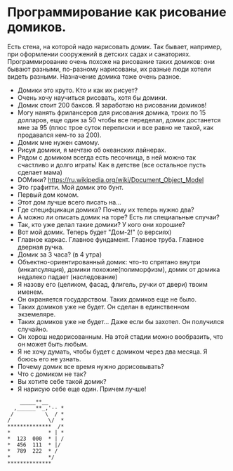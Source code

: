 Программирование как рисование домиков.
=======================================

Есть стена, на которой надо нарисовать домик. Так бывает, например, при оформлении сооружений в детских садах и санаториях. Программирование очень похоже на рисование таких домиков: они бывают разными, по-разному нарисованы, их разные люди хотели видеть разными. Назначение домика тоже очень разное. 

- Домики это круто. Кто и как их рисует?
- Очень хочу научиться рисовать, хотя бы домики. 
- Домик стоит 200 баксов. Я заработаю на рисовании домиков!
- Могу нанять фрилансеров для рисования домика, троих по 15 долларов, еще один за 50 чтобы все переделал, домик достанется мне за 95 (плюс трое суток переписки и все равно не такой, как продавался кем-то за 200).
- Домик мне нужен самому. 
- Рисуя домики, я мечтаю об океанских лайнерах.
- Рядом с домиком всегда есть песочница, в ней можно так счастливо и долго играть! Как в детстве (все остальное пусть сделает мама)
- DOMики? https://ru.wikipedia.org/wiki/Document_Object_Model
- Это графитти. Мой домик это бунт. 
- Первый дом комом.
- Этот дом лучше всего писать на...
- Где специфцикаци домика? Почему их теперь нужно два?
- А можно ли описать домик на торе? Есть ли специальные случаи?
- Так, кто уже делал такие домики? У кого они хорошие?
- Вот мой домик. Теперь будет "Дом-2!" (о версиях)
- Главное каркас. Главное фундамент. Главное труба. Главное дверная ручка.  
- Домик за 3 часа? (в 4 утра) 
- Объектно-ориентированный домик: что-то спрятано внутри (инкапсуляция), домики похожие(полиморфизм), домик от домика недалеко падает (наследование)
- Я назову его (целиком, фасад, флигель, ручки от двери) твоим именем. 
- Oн охраняется государством. Таких домиков еще не было.
- Таких домиков уже не будет. Он сделан в единственном экземеляре.
- Таких домиков уже не будет... Даже если бы захотел. Он получился случайно.
- Он хорош недорисованным. На этой стадии можно вообразить, что он может быть любым.
- Я не хочу думать, чтобы будет с домиком через два месяца. Я боюсь его не узнать.
- Почему домик все время нужно дорисовывать?
- Что с домиком не так?
- Вы хотите себе такой домик? 
- Я нарисую себе еще один. Причем лучше!

```
    _____**__
  ,______**_,'-- *
 /          \  / *
/            \/  *
**************  /* 
*            * | *
*  123  000  * | /
*  456  111  * |/
*  789  222  * /
*            */
**************
```
